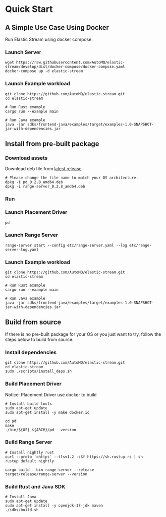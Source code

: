 

# Quick Start

## A Simple Use Case Using Docker

Run Elastic Stream using docker compose.

### Launch Server

```shell
wget https://raw.githubusercontent.com/AutoMQ/elastic-stream/develop/dist/docker-compose/docker-compose.yaml
docker-compose up -d elastic-stream
```

### Launch Example workload

```shell
git clone https://github.com/AutoMQ/elastic-stream.git
cd elastic-stream

# Run Rust example
cargo run --example main

# Run Java example
java -jar sdks/frontend-java/examples/target/examples-1.0-SNAPSHOT-jar-with-dependencies.jar
```

## Install from pre-built package

### Download assets

Download deb file from [latest release](https://github.com/AutoMQ/elastic-stream/releases/latest).

```shell
# Please change the file name to match your OS architecture.
dpkg -i pd_0.2.8_amd64.deb
dpkg -i range-server_0.2.8_amd64.deb
```

### Run

### Launch Placement Driver

```shell
pd
```

### Launch Range Server

```shell
range-server start --config etc/range-server.yaml --log etc/range-server-log.yaml
```

### Launch Example workload

```shell
git clone https://github.com/AutoMQ/elastic-stream.git
cd elastic-stream

# Run Rust example
cargo run --example main

# Run Java example
java -jar sdks/frontend-java/examples/target/examples-1.0-SNAPSHOT-jar-with-dependencies.jar
```

## Build from source

If there is no pre-built package for your OS or you just want to try, follow the steps below to build from source.

### Install dependencies

```shell
git clone https://github.com/AutoMQ/elastic-stream.git
cd elastic-stream
sudo ./scripts/install_deps.sh
```

### Build Placement Driver

Notice: Placement Driver use docker to build

```shell
# Install build tools
sudo apt-get update
sudo apt-get install -y make docker.io

cd pd
make
./bin/${OS}_${ARCH}/pd --version
```

### Build Range Server

```shell
# Install nightly rust
curl --proto '=https' --tlsv1.2 -sSf https://sh.rustup.rs | sh
rustup default nightly

cargo build --bin range-server --release
target/release/range-server --version
```

### Build Rust and Java SDK

```shell
# Install Java
sudo apt-get update
sudo apt-get install -y openjdk-17-jdk maven
./sdks/build.sh
```
